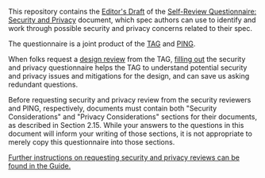 This repository contains the [Editor's Draft](https://w3ctag.github.io/security-questionnaire/) of the [Self-Review Questionnaire: Security and Privacy](https://www.w3.org/TR/security-privacy-questionnaire/) document, which spec authors can use to identify and work through possible security and privacy concerns related to their spec.

The questionnaire is a joint product of the [TAG](https://tag.w3.org/) and [PING](https://www.w3.org/Privacy/IG/).

When folks request a [design review](https://github.com/w3ctag/design-reviews) from the TAG, [filling out](questionnaire.markdown) the security and privacy questionnaire helps the TAG to understand potential security and privacy issues and mitigations for the design, and can save us asking redundant questions.

Before requesting security and
privacy review
from the security reviewers and PING, respectively, documents must
contain both "Security Considerations" and "Privacy Considerations"
sections for their documents, as described in Section 2.15.  While
your answers to the questions in this document will inform your
writing of those sections, it is not appropriate to merely copy this
questionnaire into those sections.

[Further instructions on requesting security and privacy reviews can be found in the Guide.](https://w3c.github.io/documentreview/#how_to_get_horizontal_review)



